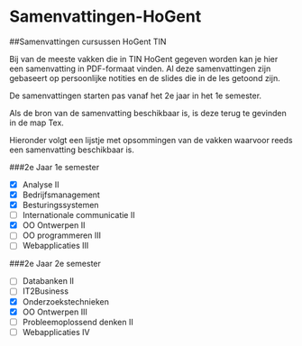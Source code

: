 # Samenvattingen-HoGent
##Samenvattingen cursussen HoGent TIN

Bij van de meeste vakken die in TIN HoGent gegeven worden kan je hier een samenvatting in PDF-formaat vinden.
Al deze samenvattingen zijn gebaseert op persoonlijke notities en de slides die in de les getoond zijn.

De samenvattingen starten pas vanaf het 2e jaar in het 1e semester.

Als de bron van de samenvatting beschikbaar is, is deze terug te gevinden in de map Tex.

Hieronder volgt een lijstje met opsommingen van de vakken waarvoor reeds een samenvatting beschikbaar is.

###2e Jaar 1e semester
- [x] Analyse II
- [x] Bedrijfsmanagement
- [x] Besturingssystemen
- [ ] Internationale communicatie II
- [x] OO Ontwerpen II
- [ ] OO programmeren III
- [ ] Webapplicaties III

###2e Jaar 2e semester
- [ ] Databanken II
- [ ] IT2Business
- [x] Onderzoekstechnieken
- [x] OO Ontwerpen III
- [ ] Probleemoplossend denken II
- [ ] Webapplicaties IV